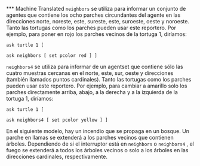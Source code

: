 ﻿*** Machine Translated
`neighbors` se utiliza para informar un conjunto de agentes que contiene los ocho parches circundantes del agente en las direcciones norte, noreste, este, sureste, este, suroeste, oeste y noroeste. Tanto las tortugas como los parches pueden usar este reportero. Por ejemplo, para poner en rojo los parches vecinos de la tortuga 1, diríamos:

`ask turtle 1 [`

`ask neighbors [ set pcolor red ] ]`

`neighbors4` se utiliza para informar de un agentset que contiene sólo las cuatro muestras cercanas en el norte, este, sur, oeste y direcciones (también llamados puntos cardinales). Tanto las tortugas como los parches pueden usar este reportero. Por ejemplo, para cambiar a amarillo solo los parches directamente arriba, abajo, a la derecha y a la izquierda de la tortuga 1, diríamos:

`ask turtle 1 [`

`ask neighbors4 [ set pcolor yellow ] ]`

En el siguiente modelo, hay un incendio que se propaga en un bosque. Un parche en llamas se extenderá a los parches vecinos que contienen árboles. Dependiendo de si el interruptor está en `neighbors` o `neighbors4` , el fuego se extenderá a todos los árboles vecinos o solo a los árboles en las direcciones cardinales, respectivamente.